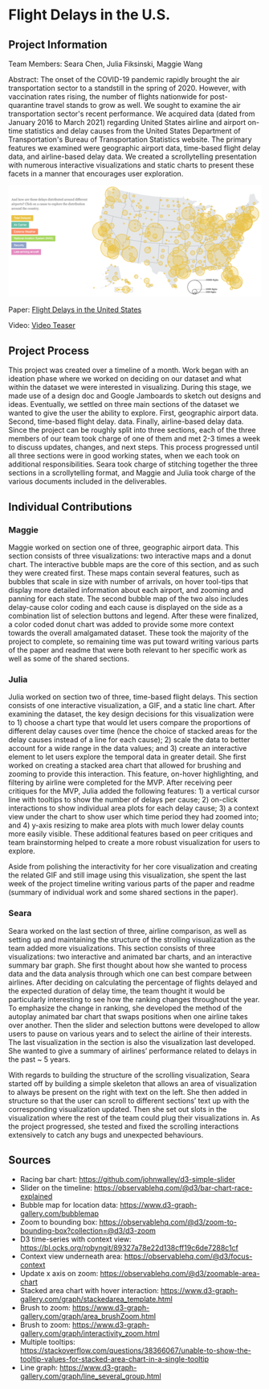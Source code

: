 # Flight Delays in the U.S.

## Project Information
Team Members: Seara Chen, Julia Fiksinski, Maggie Wang

Abstract:
The onset of the COVID-19 pandemic rapidly brought the air transportation sector to a standstill in the spring of 2020. However, with vaccination rates rising, the number of flights nationwide for post-quarantine travel stands to grow as well. We sought to examine the air transportation sector's recent performance. We acquired data (dated from January 2016 to March 2021) regarding United States airline and airport on-time statistics and delay causes from the United States Department of Transportation's Bureau of Transportation Statistics website. The primary features we examined were geographic airport data, time-based flight delay data, and airline-based delay data. We created a scrollytelling presentation with numerous interactive visualizations and static charts to present these facets in a manner that encourages user exploration.

![alt text](https://github.com/6859-sp21/final-project-major-decisions/raw/main/assets/delay-map.png)

Paper: [Flight Delays in the United States](https://github.com/6859-sp21/final-project-major-decisions/blob/e44f8a4e2c7bd3a14a9964ad13abec05eb56491f/final/FinalPaper.pdf)

Video: [Video Teaser](https://www.youtube.com/watch?v=JbTbQIui0QI)


## Project Process
This project was created over a timeline of a month. Work began with an ideation phase where we worked on deciding on our dataset and what within the dataset we were interested in visualizing. During this stage, we made use of a design doc and Google Jamboards to sketch out designs and ideas. Eventually, we settled on three main sections of the dataset we wanted to give the user the ability to explore. First, geographic airport data. Second, time-based flight delay. data. Finally, airline-based delay data. Since the project can be roughly split into three sections, each of the three members of our team took charge of one of them and met 2-3 times a week to discuss updates, changes, and next steps. This process progressed until all three sections were in good working states, when we each took on additional responsibilities. Seara took charge of stitching together the three sections in a scrollytelling format, and Maggie and Julia took charge of the various documents included in the deliverables.


## Individual Contributions
### Maggie
Maggie worked on section one of three, geographic airport data. This section consists of three visualizations: two interactive maps and a donut chart. The interactive bubble maps are the core of this section, and as such they were created first. These maps contain several features, such as bubbles that scale in size with number of arrivals, on hover tool-tips that display more detailed information about each airport, and zooming and panning for each state. The second bubble map of the two also includes delay-cause color coding and each cause is displayed on the side as a combination list of selection buttons and legend. After these were finalized, a color coded donut chart was added to provide some more context towards the overall amalgamated dataset. These took the majority of the project to complete, so remaining time was put toward writing various parts of the paper and readme that were both relevant to her specific work as well as some of the shared sections. 


### Julia
Julia worked on section two of three, time-based flight delays. This section consists of one interactive visualization, a GIF, and a static line chart. After examining the dataset, the key design decisions for this visualization were to 1) choose a chart type that would let users compare the proportions of different delay causes over time (hence the choice of stacked areas for the delay causes instead of a line for each cause); 2) scale the data to better account for a wide range in the data values; and 3) create an interactive element to let users explore the temporal data in greater detail.  She first worked on creating a stacked area chart that allowed for brushing and zooming to provide this interaction. This feature, on-hover highlighting, and filtering by airline were completed for the MVP. After receiving peer critiques for the MVP, Julia added the following features: 1) a vertical cursor line with tooltips to show the number of delays per cause; 2) on-click interactions to show individual area plots for each delay cause; 3) a context view under the chart to show user which time period they had zoomed into; and 4) y-axis resizing to make area plots with much lower delay counts more easily visible. These additional features based on peer critiques and team brainstorming helped to create a more robust visualization for users to explore.

Aside from polishing the interactivity for her core visualization and creating the related GIF and still image using this visualization, she spent the last week of the project timeline writing various parts of the paper and readme (summary of individual work and some shared sections in the paper).

### Seara
Seara worked on the last section of three, airline comparison, as well as setting up and maintaining the structure of the strolling visualization as the team added more visualizations. This section consists of three visualizations: two interactive and animated bar charts, and an interactive summary bar graph.  She first thought about how she wanted to process data and the data analysis through which one can best compare between airlines. After deciding on calculating the percentage of flights delayed and the expected duration of delay time, the team thought it would be particularly interesting to see how the ranking changes throughout the year. To emphasize the change in ranking, she developed the method of the autoplay animated bar chart that swaps positions when one airline takes over another. Then the slider and selection buttons were developed to allow users to pause on various years and to select the airline of their interests. The last visualization in the section is also the visualization last developed. She wanted to give a summary of airlines’ performance related to delays in the past ~ 5 years.

With regards to building the structure of the scrolling visualization, Seara started off by building a simple skeleton that allows an area of visualization to always be present on the right with text on the left. She then added in structure so that the user can scroll to different sections’ text up with the corresponding visualization updated. Then she set out slots in the visualization where the rest of the team could plug their visualizations in. As the project progressed, she tested and fixed the scrolling interactions extensively to catch any bugs and unexpected behaviours.


## Sources
- Racing bar chart: https://github.com/johnwalley/d3-simple-slider
- Slider on the timeline: https://observablehq.com/@d3/bar-chart-race-explained
- Bubble map for location data: https://www.d3-graph-gallery.com/bubblemap
- Zoom to bounding box: https://observablehq.com/@d3/zoom-to-bounding-box?collection=@d3/d3-zoom
- D3 time-series with context view: https://bl.ocks.org/robyngit/89327a78e22d138cff19c6de7288c1cf
- Context view underneath area: https://observablehq.com/@d3/focus-context
- Update x axis on zoom: https://observablehq.com/@d3/zoomable-area-chart
- Stacked area chart with hover interaction: https://www.d3-graph-gallery.com/graph/stackedarea_template.html
- Brush to zoom: https://www.d3-graph-gallery.com/graph/area_brushZoom.html
- Brush to zoom: https://www.d3-graph-gallery.com/graph/interactivity_zoom.html
- Multiple tooltips: https://stackoverflow.com/questions/38366067/unable-to-show-the-tooltip-values-for-stacked-area-chart-in-a-single-tooltip 
- Line graph: https://www.d3-graph-gallery.com/graph/line_several_group.html 
